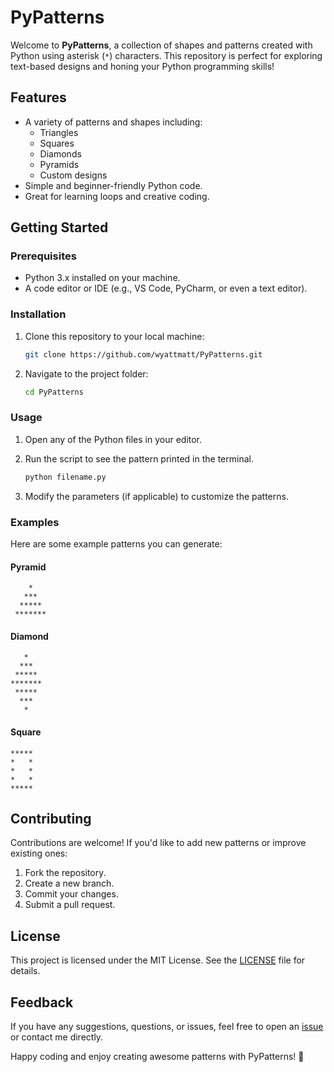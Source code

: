 # PyPatterns

Welcome to **PyPatterns**, a collection of shapes and patterns created with Python using asterisk (`*`) characters. This repository is perfect for exploring text-based designs and honing your Python programming skills!

## Features
- A variety of patterns and shapes including:
  - Triangles
  - Squares
  - Diamonds
  - Pyramids
  - Custom designs
- Simple and beginner-friendly Python code.
- Great for learning loops and creative coding.

## Getting Started

### Prerequisites
- Python 3.x installed on your machine.
- A code editor or IDE (e.g., VS Code, PyCharm, or even a text editor).

### Installation
1. Clone this repository to your local machine:
   
   ```bash
   git clone https://github.com/wyattmatt/PyPatterns.git
   ```
2. Navigate to the project folder:
   
   ```bash
   cd PyPatterns
   ```

### Usage
1. Open any of the Python files in your editor.
2. Run the script to see the pattern printed in the terminal.
   
   ```bash
   python filename.py
   ```
3. Modify the parameters (if applicable) to customize the patterns.

### Examples
Here are some example patterns you can generate:

#### Pyramid
```
    *
   ***
  *****
 *******
```

#### Diamond
```
   *
  ***
 *****
*******
 *****
  ***
   *
```

#### Square
```
*****
*   *
*   *
*   *
*****
```

## Contributing
Contributions are welcome! If you'd like to add new patterns or improve existing ones:
1. Fork the repository.
2. Create a new branch.
3. Commit your changes.
4. Submit a pull request.

## License
This project is licensed under the MIT License. See the [LICENSE](https://github.com/wyattmatt/PyPatterns/blob/main/LICENSE) file for details.

## Feedback
If you have any suggestions, questions, or issues, feel free to open an [issue](https://github.com/wyattmatt/PyPatterns/issues) or contact me directly.

Happy coding and enjoy creating awesome patterns with PyPatterns! 🎉

